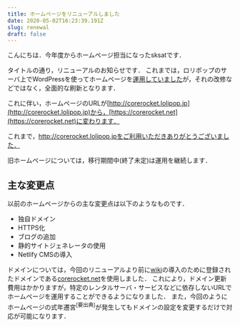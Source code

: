 ```yaml
---
title: ホームページをリニューアルしました
date: 2020-05-02T16:23:39.191Z
slug: renewal
draft: false
---
```

こんにちは．今年度からホームページ担当になったsksatです．

タイトルの通り，リニューアルのお知らせです．
これまでは，ロリポップのサーバ上でWordPressを使ってホームページを[運用していました](http://corerocket.lolipop.jp/)が，それの改修などではなく，全面的な刷新となります．

これに伴い，ホームページのURLが[http://corerocket.lolipop.jp](http://corerocket.lolipop.jp)から，[https://corerocket.net](https://corerocket.net)に変わります．

これまで，http://corerocket.lolipop.jpをご利用いただきありがとうございました．

旧ホームページについては，移行期間中(終了未定)は運用を継続します．

## 主な変更点

以前のホームページからの主な変更点は以下のようなものです．

- 独自ドメイン
- HTTPS化
- ブログの追加
- 静的サイトジェネレータの使用
- Netlify CMSの導入

ドメインについては，今回のリニューアルより前に[wiki](https://wiki.corerocket.net)の導入のために登録されたドメインである[corerocket.net](https://corerocket.net)を使用しました．
これにより，ドメイン更新費用はかかりますが，特定のレンタルサーバ・サービスなどに依存しないURLでホームページを運用することができるようになりました．
また，今回のようにホームページの式年遷宮<sup>[要出典]</sup>が発生してもドメインの設定を変更するだけで対応が可能になります．

